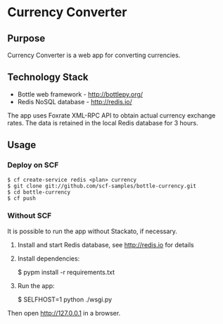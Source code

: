 # Currency Converter

## Purpose

Currency Converter is a web app for converting currencies. 

## Technology Stack

 * Bottle web framework - http://bottlepy.org/
 * Redis NoSQL database - http://redis.io/

The app uses Foxrate XML-RPC API to obtain actual currency
exchange rates. The data is retained in the local Redis 
database for 3 hours.

## Usage

### Deploy on SCF 

    $ cf create-service redis <plan> currency
    $ git clone git://github.com/scf-samples/bottle-currency.git
    $ cd bottle-currency
    $ cf push 


### Without SCF 

It is possible to run the app without Stackato, if necessary.

 1. Install and start Redis database, see http://redis.io for details

 1. Install dependencies:

    $ pypm install -r requirements.txt
 
 2. Run the app:

    $ SELFHOST=1 python ./wsgi.py
    
Then open http://127.0.0.1 in a browser.


